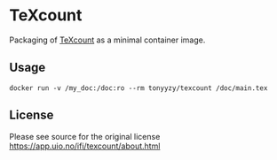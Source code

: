# TeXcount

Packaging of [TeXcount](https://app.uio.no/ifi/texcount/index.html) as a minimal container image.

## Usage

`docker run -v /my_doc:/doc:ro --rm tonyyzy/texcount /doc/main.tex`

## License

Please see source for the original license https://app.uio.no/ifi/texcount/about.html
